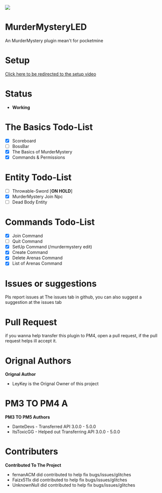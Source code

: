 <a align="center"><img src="https://raw.githubusercontent.com/DanteDEVS/MurderMysteryLED/main/additional/icon.png"></img></a>
# MurderMysteryLED
An MurderMystery plugin mean't for pocketmine
# Setup
[Click here to be redirected to the setup video](https://youtu.be/WtCOuMJkXbI)
# Status
- **Working**

# The Basics Todo-List
- [X] Scoreboard
- [ ] BossBar
- [X] The Basics of MurderMystery
- [X] Commands & Permissions
# Entity Todo-List
- [ ] Throwable-Sword [**ON HOLD**]
- [X] MurderMystery Join Npc
- [ ] Dead Body Entity
# Commands Todo-List
- [X] Join Command
- [ ] Quit Command 
- [X] SetUp Command (/murdermystery edit)
- [X] Create Command
- [X] Delete Arenas Command
- [X] List of Arenas Command 
# Issues or suggestions
Pls report issues at The issues tab in github, you can also suggest a suggestion at the issues tab
# Pull Request
if you wanna help transfer this plugin to PM4, open a pull request, if the pull request helps ill accept it.
# Orignal Authors
**Orignal Author**
- LeyKey is the Orignal Owner of this project
# PM3 TO PM4 A
**PM3 TO PM5 Authors**
- DanteDevs - Transferred API 3.0.0 - 5.0.0
- ItsToxicGG - Helped out Transferring API 3.0.0 - 5.0.0
# Contributers
**Contributed To The Project**
- fernanACM did contributed to help fix bugs/issues/glitches
- Faizx511x did contributed to help fix bugs/issues/glitches
- UnknownNull did contributed to help fix bugs/issues/glitches
